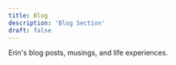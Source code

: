 ```yaml
---
title: Blog
description: 'Blog Section'
draft: false
---
```


Erin's blog posts, musings, and life experiences.
